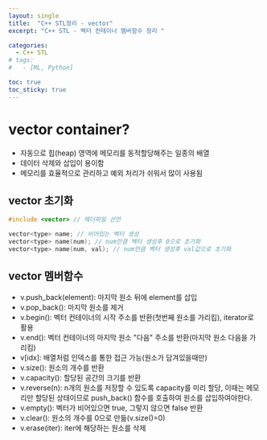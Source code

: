 ```yaml
---
layout: single
title:  "C++ STL정리 - vector"
excerpt: "C++ STL - 벡터 컨테이너 멤버함수 정리 "

categories:
  - C++ STL
# tags:
#   - [ML, Python]

toc: true
toc_sticky: true
---
```


# vector container?
- 자동으로 힙(heap) 영역에 메모리를 동적할당해주는 일종의 배열
- 데이터 삭제와 삽입이 용이함
- 메모리를 효율적으로 관리하고 예외 처리가 쉬워서 많이 사용됨


## vector 초기화
```c
#include <vector> // 헤더파일 선언

vector<type> name; // 비어있는 벡터 생성
vector<type> name(num); // num만큼 벡터 생성후 0으로 초기화
vector<type> name(num, val); // num만큼 벡터 생성후 val값으로 초기화
```

## vector 멤버함수
- v.push_back(element): 마지막 원소 뒤에 element를 삽입
- v.pop_back(): 마지막 원소를 제거
- v.begin(): 벡터 컨테이너의 시작 주소를 반환(첫번째 원소를 가리킴), iterator로 활용
- v.end(): 벡터 컨테이너의 마지막 원소 "다음" 주소를 반환(마지막 원소 다음을 가리킴)
- v[idx]: 배열처럼 인덱스를 통한 접근 가능(원소가 담겨있을때만)
- v.size(): 원소의 개수를 반환
- v.capacity(): 할당된 공간의 크기를 반환
- v.reverse(n): n개의 원소를 저장할 수 있도록 capacity를 미리 할당, 이때는 메모리만 할당된 상태이므로 push_back() 함수를 호출하여 원소를 삽입하여야한다.
- v.empty(): 벡터가 비어있으면 true, 그렇지 않으면 false 반환
- v.clear(): 원소의 개수를 0으로 만듦(v.size()=0)
- v.erase(iter): iter에 해당하는 원소를 삭제



